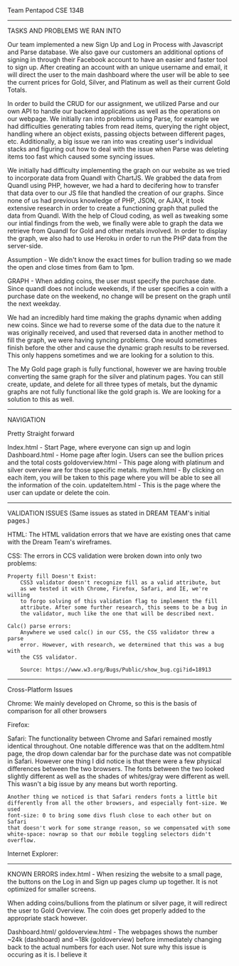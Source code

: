 Team Pentapod CSE 134B
**************************************************************************************************************
TASKS AND PROBLEMS WE RAN INTO

Our team implemented a new Sign Up and Log in Process with Javascript and Parse database. We also gave our customers an additional options of signing in through their Facebook account to have an easier and faster tool to sign up. After creating an account with an unique username and email, it will direct the user to the main dashboard where the user will be able to see the current prices for Gold, Silver, and Platinum as well as their current Gold Totals. 

In order to build the CRUD for our assignment, we utilized Parse and our own API to handle our backend applications as well as the operations on our webpage. We initially ran into problems using Parse, for example we had difficulties generating tables from read items, querying the right object, handling where an object exists, passing objects between different pages, etc. Additionally, a big issue we ran into was creating user's individual stacks and figuring out how to deal with the issue when Parse was deleting items too fast which caused some syncing issues.

We initially had difficulty implementing the graph on our website as we tried to incorporate data from Quandl with ChartJS. We grabbed the data from Quandl using PHP, however, we had a hard to decifering how to transfer that data over to our JS file that handled the creation of our graphs. Since none of us had previous knowledge of PHP, JSON, or AJAX, it took extensive research in order to create a functioning graph that pulled the data from Quandl. With the help of Cloud coding, as well as tweaking some our intial findings from the web, we finally were able to graph the data we retrieve from Quandl for Gold and other metals involved. In order to display the graph, we also had to use Heroku in order to run the PHP data from the server-side. 

Assumption - We didn't know the exact times for bullion trading so we made the open and close times from 6am to 1pm. 

GRAPH - When adding coins, the user must specify the purchase date. Since quandl does not include weekends, if the user specifies a coin with a purchase date on the weekend, no change will be present on the graph until the next weekday.

We had an incredibly hard time making the graphs dynamic when adding new coins. Since we had to reverse some of the data due to the nature it was originally received, and used that reversed data in another method to fill the graph, we were having syncing problems. One would sometimes finish before the other and cause the dynamic graph results to be reversed. This only happens sometimes and we are looking for a solution to this.


The My Gold page graph is fully functional, however we are having trouble converting the same graph for the silver and platinum pages. You can still create, update, and delete for all three types of metals, but the dynamic graphs are not fully functional like the gold graph is. We are looking for a solution to this as well.

**************************************************************************************************************
NAVIGATION

Pretty Straight forward

Index.html - Start Page, where everyone can sign up and login 
Dashboard.html - Home page after login. Users can see the bullion prices and the total costs 
goldoverview.html - This page along with platinum and silver overview are for those specific metals.
myitem.html - By clicking on each item, you will be taken to this page where you will be able to see all the information of the coin.
updateItem.html - This is the page where the user can update or delete the coin. 

**************************************************************************************************************
VALIDATION ISSUES 
(Same issues as stated in DREAM TEAM's initial pages.)

HTML:
	The HTML validation errors that we have are existing ones that came with the Dream Team's wireframes.

CSS:
	The errors in CCS validation were broken down into only two problems:

	Property fill Doesn't Exist:
		CSS3 validator doesn't recognize fill as a valid attribute, but
		as we tested it with Chrome, Firefox, Safari, and IE, we're willing
		to forgo solving of this validation flag to implement the fill 
		attribute. After some further research, this seems to be a bug in 
		the validator, much like the one that will be described next.

	Calc() parse errors:
		Anywhere we used calc() in our CSS, the CSS validator threw a parse
		error. However, with research, we determined that this was a bug with 
		the CSS validator. 

		Source: https://www.w3.org/Bugs/Public/show_bug.cgi?id=18913

**************************************************************************************************************
Cross-Platform Issues   

Chrome:
	We mainly developed on Chrome, so this is the basis of comparison for all 
	other browsers

Firefox:


Safari:
	The functionality between Chrome and Safari remained mostly identical 
	throughout. One notable difference was that on the addItem.html page, 
	the drop down calendar bar for the purchase date was not compatible in
	Safari. 
	However one thing I did notice is that there were a few physical differences
	between the two browsers. The fonts between the two looked slightly 
	different as well as the shades of whites/gray were different as well.
	This wasn't a big issue by any means but worth reporting. 

	Another thing we noticed is that Safari renders fonts a little bit 
	differently from all the other browsers, and especially font-size. We used
	font-size: 0 to bring some divs flush close to each other but on Safari
	that doesn't work for some strange reason, so we compensated with some
	white-space: nowrap so that our mobile toggling selectors didn't overflow.

Internet Explorer:


**************************************************************************************************************
KNOWN ERRORS
index.html - When resizing the website to a small page, the buttons on the Log in and Sign up pages clump up together. It is not optimized for smaller screens.


When adding coins/bullions from the platinum or silver page, it will redirect the user to Gold Overview. The coin does get properly added to the appropriate stack however.

Dashboard.html/ goldoverview.html - The webpages shows the number ~24k (dashboard) and ~18k (goldoverview) before immediately changing back to the actual numbers for each user. Not sure why this issue is occuring as it is. I believe it 
